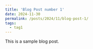 ```yaml
---
title: 'Blog Post number 1'
date: 2024-11-30
permalink: /posts/2024/11/blog-post-1/
tags:
  - tag1
---
```


This is a sample blog post.
